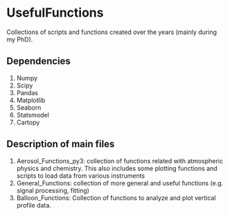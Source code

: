 # UsefulFunctions
Collections of scripts and functions created over the years (mainly during my PhD).

## Dependencies
1. Numpy
2. Scipy
3. Pandas
4. Matplotlib
5. Seaborn
6. Statsmodel
7. Cartopy

## Description of main files
1. Aerosol_Functions_py3: collection of functions related with atmospheric physics and chemistry. This also includes some plotting functions and scripts to load data from various instruments
2. General_Functions: collection of more general and useful functions (e.g. signal processing, fitting)
3. Balloon_Functions: Collection of functions to analyze and plot vertical profile data.
